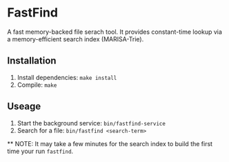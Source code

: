 # FastFind

A fast memory-backed file serach tool. It provides constant-time lookup via a memory-efficient search index (MARISA-Trie).

## Installation

1. Install dependencies: `make install`
1. Compile: `make`

## Useage

1. Start the background service: `bin/fastfind-service`
1. Search for a file: `bin/fastfind <search-term>`

** NOTE: It may take a few minutes for the search index to build the first time your run `fastfind`.
